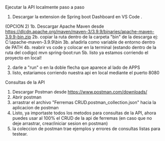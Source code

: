 Ejecutar la API localmente paso a paso

1. Descargar la extension de Spring boot Dashboard en VS Code .

(OPCION 2)
1b. Descargar Apache Maven desde https://dlcdn.apache.org/maven/maven-3/3.9.9/binaries/apache-maven-3.9.9-bin.zip
2b. copiar la ruta dentro de la carpeta "bin" de la descarga ej: C:\apache-maven-3.9.9\bin
3b. añadirla como variable de entorno dentro de PATH
4b. reabrir vs code y colocar en la terminal (estando dentro de la ruta del codigo) mvn spring-boot:run
5b. listo ya estamos corriendo el proyecto en local!

2. darle a "run" o en la doble flecha que aparece al lado de APPS
3. listo, estariamos corriendo nuestra api en local mediante el puerto 8080

Consultas de la API

1. Descargar Postman desde https://www.postman.com/downloads/
2. Abrir postman
3. arrastrar el archivo "Ferremas CRUD.postman_collection.json" hacia la aplicacion de postman
4. Listo, ya importaste todos los metodos para consultas de la API, ahora puedes usar al 100% el CRUD de la api de ferremas (en caso que no deje arrastrar, crear/iniciar sesion en postman)
5. la coleccion de postman trae ejemplos y errores de consultas listas para testear.
